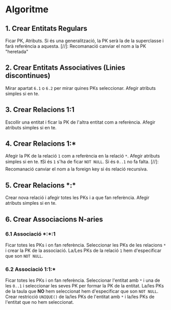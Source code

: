 # Algoritme
## 1. Crear Entitats Regulars
Ficar PK, Atributs.
Si és una generalització, la PK serà la de la superclasse i farà referència a aquesta.
[//]: Recomanació canviar el nom a la PK "heretada"

## 2. Crear Entitats Associatives (Linies discontinues)
Mirar apartat `6.1` o `6.2` per mirar quines PKs seleccionar.
Afegir atributs simples si en te.

## 3. Crear Relacions 1:1
Escollir una entitat i ficar la PK de l'altra entitat com a referència.
Afegir atributs simples si en te.

## 4. Crear Relacions 1:*
Afegir la PK de la relació `1` com a referència en la relació `*`.
Afegir atributs simples si en te.
❗Si és `1` s'ha de ficar `NOT NULL`. Si és `0..1` no fa falta.
[//]: Recomanació canviar el nom a la foreign key si és relació recursiva.

## 5. Crear Relacions \*:\*
Crear nova relació i afegir totes les PKs i a que fan referència.
Afegir atributs simples si en te.

## 6. Crear Associacions N-aries
### 6.1 Associació \*:\*:1
Ficar totes les PKs i on fan referència.
Seleccionar les PKs de les relacions `*` i crear la PK de la associació.
La/Les PKs de la relació `1` hem d'especificar que son `NOT NULL`.
### 6.2 Associació 1:1:*
Ficar totes les PKs i on fan referència.
Seleccionar l'entitat amb `*` i una de les `0..1` i seleccionar les seves PK per formar la PK de la entitat.
La/les PKs de la taula que **NO** hem seleccionat hem d'especificar que son `NOT NULL`.
Crear restricció `UNIQUE()` de la/les PKs de l'entitat amb `*` i la/les PKs de l'entitat que no hem seleccionat.
